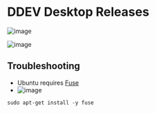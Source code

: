 # DDEV Desktop Releases

![image](https://github.com/user-attachments/assets/578d6a11-4d6a-4b38-a6bb-ce7b39503ee5)

![image](https://github.com/user-attachments/assets/f6b65018-3b1e-402c-9d03-433b63e7f862)

## Troubleshooting
- Ubuntu requires [Fuse]([url](https://github.com/appimage/appimagekit/wiki/fuse))
- ![image](https://github.com/user-attachments/assets/c5b979e3-5827-406b-8966-a63a5e0b2700)

```
sudo apt-get install -y fuse
```
